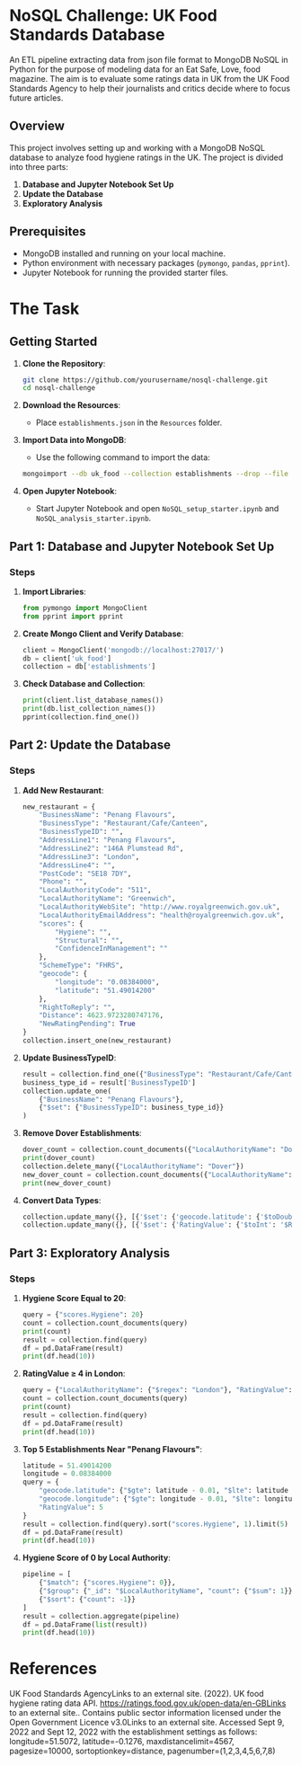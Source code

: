 # NoSQL Challenge: UK Food Standards Database

An ETL pipeline extracting data from json file format to MongoDB NoSQL in Python for the purpose of modeling data for an Eat Safe, Love, food magazine. The aim is to evaluate some ratings data in UK from the UK Food Standards Agency to help their journalists and critics decide where to focus future articles.

## Overview

This project involves setting up and working with a MongoDB NoSQL database to analyze food hygiene ratings in the UK. The project is divided into three parts:

1. **Database and Jupyter Notebook Set Up**
2. **Update the Database**
3. **Exploratory Analysis**

## Prerequisites

- MongoDB installed and running on your local machine.
- Python environment with necessary packages (`pymongo`, `pandas`, `pprint`).
- Jupyter Notebook for running the provided starter files.

# The Task
## Getting Started

1. **Clone the Repository**:
    ```sh
    git clone https://github.com/yourusername/nosql-challenge.git
    cd nosql-challenge
    ```

2. **Download the Resources**:
    - Place `establishments.json` in the `Resources` folder.

3. **Import Data into MongoDB**:
    - Use the following command to import the data:
    ```sh
    mongoimport --db uk_food --collection establishments --drop --file Resources/establishments.json --jsonArray
    ```

4. **Open Jupyter Notebook**:
    - Start Jupyter Notebook and open `NoSQL_setup_starter.ipynb` and `NoSQL_analysis_starter.ipynb`.

## Part 1: Database and Jupyter Notebook Set Up

### Steps

1. **Import Libraries**:
    ```python
    from pymongo import MongoClient
    from pprint import pprint
    ```

2. **Create Mongo Client and Verify Database**:
    ```python
    client = MongoClient('mongodb://localhost:27017/')
    db = client['uk_food']
    collection = db['establishments']
    ```

3. **Check Database and Collection**:
    ```python
    print(client.list_database_names())
    print(db.list_collection_names())
    pprint(collection.find_one())
    ```

## Part 2: Update the Database

### Steps

1. **Add New Restaurant**:
    ```python
    new_restaurant = {
        "BusinessName": "Penang Flavours",
        "BusinessType": "Restaurant/Cafe/Canteen",
        "BusinessTypeID": "",
        "AddressLine1": "Penang Flavours",
        "AddressLine2": "146A Plumstead Rd",
        "AddressLine3": "London",
        "AddressLine4": "",
        "PostCode": "SE18 7DY",
        "Phone": "",
        "LocalAuthorityCode": "511",
        "LocalAuthorityName": "Greenwich",
        "LocalAuthorityWebSite": "http://www.royalgreenwich.gov.uk",
        "LocalAuthorityEmailAddress": "health@royalgreenwich.gov.uk",
        "scores": {
            "Hygiene": "",
            "Structural": "",
            "ConfidenceInManagement": ""
        },
        "SchemeType": "FHRS",
        "geocode": {
            "longitude": "0.08384000",
            "latitude": "51.49014200"
        },
        "RightToReply": "",
        "Distance": 4623.9723280747176,
        "NewRatingPending": True
    }
    collection.insert_one(new_restaurant)
    ```

2. **Update BusinessTypeID**:
    ```python
    result = collection.find_one({"BusinessType": "Restaurant/Cafe/Canteen"}, {"BusinessTypeID": 1, "BusinessType": 1})
    business_type_id = result['BusinessTypeID']
    collection.update_one(
        {"BusinessName": "Penang Flavours"},
        {"$set": {"BusinessTypeID": business_type_id}}
    )
    ```

3. **Remove Dover Establishments**:
    ```python
    dover_count = collection.count_documents({"LocalAuthorityName": "Dover"})
    print(dover_count)
    collection.delete_many({"LocalAuthorityName": "Dover"})
    new_dover_count = collection.count_documents({"LocalAuthorityName": "Dover"})
    print(new_dover_count)
    ```

4. **Convert Data Types**:
    ```python
    collection.update_many({}, [{'$set': {'geocode.latitude': {'$toDouble': '$geocode.latitude'}, 'geocode.longitude': {'$toDouble': '$geocode.longitude'}}}])
    collection.update_many({}, [{'$set': {'RatingValue': {'$toInt': '$RatingValue'}}}], upsert=False)
    ```

## Part 3: Exploratory Analysis

### Steps

1. **Hygiene Score Equal to 20**:
    ```python
    query = {"scores.Hygiene": 20}
    count = collection.count_documents(query)
    print(count)
    result = collection.find(query)
    df = pd.DataFrame(result)
    print(df.head(10))
    ```

2. **RatingValue ≥ 4 in London**:
    ```python
    query = {"LocalAuthorityName": {"$regex": "London"}, "RatingValue": {"$gte": 4}}
    count = collection.count_documents(query)
    print(count)
    result = collection.find(query)
    df = pd.DataFrame(result)
    print(df.head(10))
    ```

3. **Top 5 Establishments Near "Penang Flavours"**:
    ```python
    latitude = 51.49014200
    longitude = 0.08384000
    query = {
        "geocode.latitude": {"$gte": latitude - 0.01, "$lte": latitude + 0.01},
        "geocode.longitude": {"$gte": longitude - 0.01, "$lte": longitude + 0.01},
        "RatingValue": 5
    }
    result = collection.find(query).sort("scores.Hygiene", 1).limit(5)
    df = pd.DataFrame(result)
    print(df.head(10))
    ```

4. **Hygiene Score of 0 by Local Authority**:
    ```python
    pipeline = [
        {"$match": {"scores.Hygiene": 0}},
        {"$group": {"_id": "$LocalAuthorityName", "count": {"$sum": 1}}},
        {"$sort": {"count": -1}}
    ]
    result = collection.aggregate(pipeline)
    df = pd.DataFrame(list(result))
    print(df.head(10))
    ```

# References
UK Food Standards AgencyLinks to an external site. (2022). UK food hygiene rating data API. https://ratings.food.gov.uk/open-data/en-GBLinks to an external site.. Contains public sector information licensed under the Open Government Licence v3.0Links to an external site.
Accessed Sept 9, 2022 and Sept 12, 2022 with the establishment settings as follows: longitude=51.5072, latitude=-0.1276, maxdistancelimit=4567, pagesize=10000, sortoptionkey=distance, pagenumber=(1,2,3,4,5,6,7,8)
